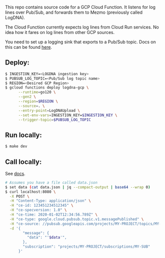 This repo contains source code for a GCP Cloud Function. It listens for log
lines over Pub/Sub, and forwards them to Mezmo (previously called LogDNA).

The Cloud Function currently expects log lines from Cloud Run services. No idea
how it fares on log lines from other GCP sources.

You need to set up a logging sink that exports to a Pub/Sub topic. Docs on this
can be found
[here](https://cloud.google.com/logging/docs/export/configure_export_v2).

## Deploy:

```bash
$ INGESTION_KEY=<LOGDNA ingestion key>
$ PUBSUB_LOG_TOPIC=<Pub/Sub log topic name>
$ REGION=<Desired GCP Region>
$ gcloud functions deploy logdna-gcp \
      --runtime=go120 \
      --gen2 \
      --region=$REGION \
      --source=. \
      --entry-point=LogDNAUpload \
      --set-env-vars=INGESTION_KEY=$INGESTION_KEY \
      --trigger-topic=$PUBSUB_LOG_TOPIC
```

## Run locally:

```bash
$ make dev
```

## Call locally:

See [docs](https://cloud.google.com/functions/docs/running/calling).

```bash
# Assumes you have a file called data.json
$ set data (cat data.json | jq --compact-output | base64 --wrap 0)
$ curl localhost:8080 \
  -X POST \
  -H "Content-Type: application/json" \
  -H "ce-id: 123451234512345" \
  -H "ce-specversion: 1.0" \
  -H "ce-time: 2020-01-02T12:34:56.789Z" \
  -H "ce-type: google.cloud.pubsub.topic.v1.messagePublished" \
  -H "ce-source: //pubsub.googleapis.com/projects/MY-PROJECT/topics/MY-TOPIC" \
  -d '{
        "message": {
          "data": "'$data'",
        },
        "subscription": "projects/MY-PROJECT/subscriptions/MY-SUB"
      }'

```
